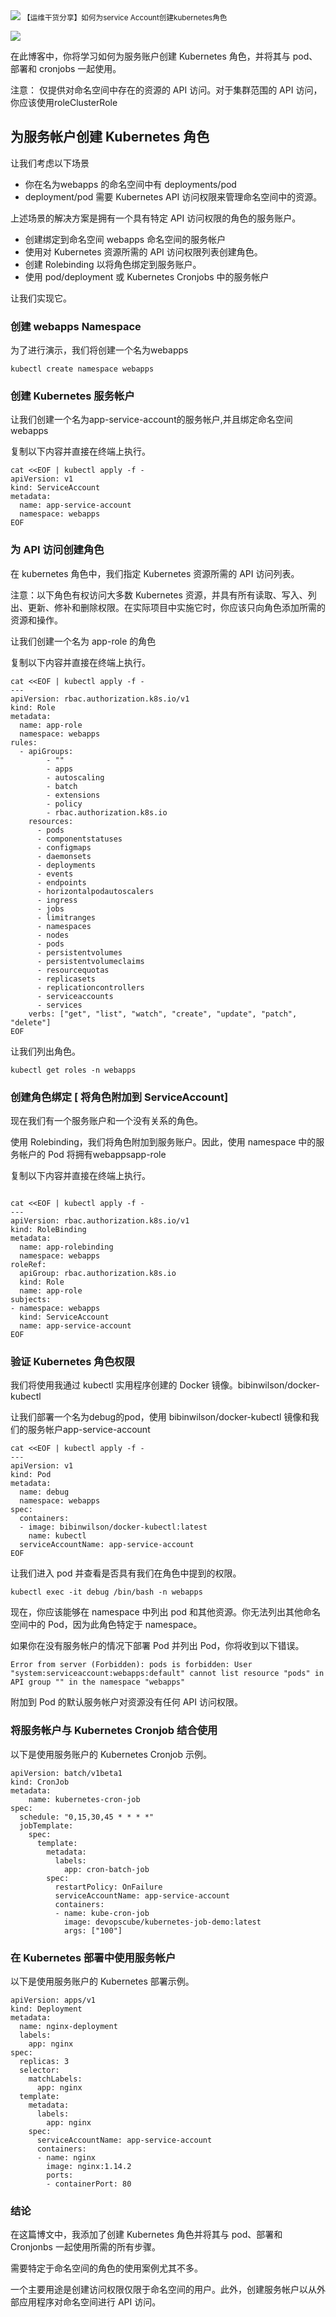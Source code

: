 <img src="/assets/image/k8s.png" style="max-width: 70%; height: auto;">
<small>【运维干货分享】如何为service Account创建kubernetes角色</small>

![](image-50.png)

在此博客中，你将学习如何为服务账户创建 Kubernetes 角色，并将其与 pod、部署和 cronjobs 一起使用。

注意： 仅提供对命名空间中存在的资源的 API 访问。对于集群范围的 API 访问，你应该使用roleClusterRole

## 为服务帐户创建 Kubernetes 角色

让我们考虑以下场景

- 你在名为webapps 的命名空间中有 deployments/pod
- deployment/pod 需要 Kubernetes API 访问权限来管理命名空间中的资源。

上述场景的解决方案是拥有一个具有特定 API 访问权限的角色的服务账户。

- 创建绑定到命名空间 webapps 命名空间的服务帐户
- 使用对 Kubernetes 资源所需的 API 访问权限列表创建角色。
- 创建 Rolebinding 以将角色绑定到服务账户。
- 使用 pod/deployment 或 Kubernetes Cronjobs 中的服务帐户

让我们实现它。

### 创建 webapps Namespace

为了进行演示，我们将创建一个名为webapps

```
kubectl create namespace webapps
```

### 创建 Kubernetes 服务帐户

让我们创建一个名为app-service-account的服务帐户,并且绑定命名空间webapps

复制以下内容并直接在终端上执行。

```
cat <<EOF | kubectl apply -f -
apiVersion: v1
kind: ServiceAccount
metadata:
  name: app-service-account
  namespace: webapps
EOF
```

### 为 API 访问创建角色

在 kubernetes 角色中，我们指定 Kubernetes 资源所需的 API 访问列表。

注意：以下角色有权访问大多数 Kubernetes 资源，并具有所有读取、写入、列出、更新、修补和删除权限。在实际项目中实施它时，你应该只向角色添加所需的资源和操作。

让我们创建一个名为 app-role 的角色

复制以下内容并直接在终端上执行。

```
cat <<EOF | kubectl apply -f -
---
apiVersion: rbac.authorization.k8s.io/v1
kind: Role
metadata:
  name: app-role
  namespace: webapps
rules:
  - apiGroups:
        - ""
        - apps
        - autoscaling
        - batch
        - extensions
        - policy
        - rbac.authorization.k8s.io
    resources:
      - pods
      - componentstatuses
      - configmaps
      - daemonsets
      - deployments
      - events
      - endpoints
      - horizontalpodautoscalers
      - ingress
      - jobs
      - limitranges
      - namespaces
      - nodes
      - pods
      - persistentvolumes
      - persistentvolumeclaims
      - resourcequotas
      - replicasets
      - replicationcontrollers
      - serviceaccounts
      - services
    verbs: ["get", "list", "watch", "create", "update", "patch", "delete"]
EOF
```

让我们列出角色。

```
kubectl get roles -n webapps
```


### 创建角色绑定 [ 将角色附加到 ServiceAccount]

现在我们有一个服务账户和一个没有关系的角色。

使用 Rolebinding，我们将角色附加到服务账户。因此，使用 namespace 中的服务帐户的 Pod 将拥有webappsapp-role

复制以下内容并直接在终端上执行。

```

cat <<EOF | kubectl apply -f -
---
apiVersion: rbac.authorization.k8s.io/v1
kind: RoleBinding
metadata:
  name: app-rolebinding
  namespace: webapps 
roleRef:
  apiGroup: rbac.authorization.k8s.io
  kind: Role
  name: app-role 
subjects:
- namespace: webapps 
  kind: ServiceAccount
  name: app-service-account 
EOF
```

### 验证 Kubernetes 角色权限

我们将使用我通过 kubectl 实用程序创建的 Docker 镜像。bibinwilson/docker-kubectl

让我们部署一个名为debug的pod，使用 bibinwilson/docker-kubectl 镜像和我们的服务帐户app-service-account
```
cat <<EOF | kubectl apply -f -
---
apiVersion: v1
kind: Pod
metadata:
  name: debug
  namespace: webapps
spec:
  containers:
  - image: bibinwilson/docker-kubectl:latest
    name: kubectl
  serviceAccountName: app-service-account
EOF
```

让我们进入 pod 并查看是否具有我们在角色中提到的权限。

```
kubectl exec -it debug /bin/bash -n webapps
```

现在，你应该能够在 namespace 中列出 pod 和其他资源。你无法列出其他命名空间中的 Pod，因为此角色特定于 namespace。

如果你在没有服务帐户的情况下部署 Pod 并列出 Pod，你将收到以下错误。
```
Error from server (Forbidden): pods is forbidden: User "system:serviceaccount:webapps:default" cannot list resource "pods" in API group "" in the namespace "webapps"
```

附加到 Pod 的默认服务帐户对资源没有任何 API 访问权限。

### 将服务帐户与 Kubernetes Cronjob 结合使用

以下是使用服务账户的 Kubernetes Cronjob 示例。

```
apiVersion: batch/v1beta1
kind: CronJob
metadata:
    name: kubernetes-cron-job
spec:
  schedule: "0,15,30,45 * * * *"
  jobTemplate:
    spec:
      template:
        metadata:
          labels:
            app: cron-batch-job
        spec:
          restartPolicy: OnFailure
          serviceAccountName: app-service-account
          containers:
          - name: kube-cron-job
            image: devopscube/kubernetes-job-demo:latest
            args: ["100"]
```

### 在 Kubernetes 部署中使用服务帐户
以下是使用服务账户的 Kubernetes 部署示例。

```
apiVersion: apps/v1
kind: Deployment
metadata:
  name: nginx-deployment
  labels:
    app: nginx
spec:
  replicas: 3
  selector:
    matchLabels:
      app: nginx
  template:
    metadata:
      labels:
        app: nginx
    spec:
      serviceAccountName: app-service-account
      containers:
      - name: nginx
        image: nginx:1.14.2
        ports:
        - containerPort: 80
```

### 结论

在这篇博文中，我添加了创建 Kubernetes 角色并将其与 pod、部署和 Cronjonbs 一起使用所需的所有步骤。

需要特定于命名空间的角色的使用案例尤其不多。

一个主要用途是创建访问权限仅限于命名空间的用户。此外，创建服务帐户以从外部应用程序对命名空间进行 API 访问。
